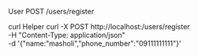 User
POST /users/register

curl Helper
curl -X POST http://localhost:/users/register \
-H "Content-Type: application/json" \
-d '{"name:"masholi","phone_number":"09111111111"}'
